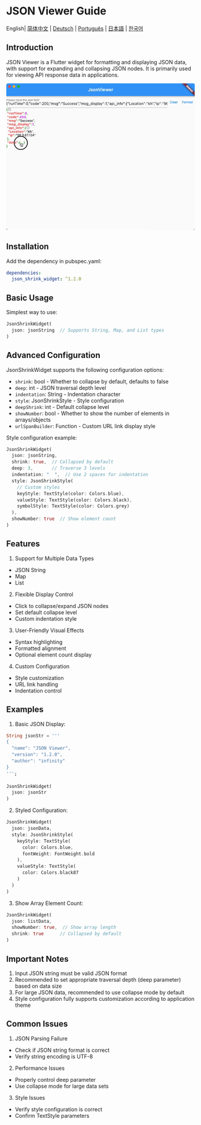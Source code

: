# JSON Viewer Guide

English| [简体中文](guide_cn.md) | [Deutsch](guide_de.md) | [Português](guide_pt.md) | [日本語](guide_jp.md) | [한국어](guide_kr.md)

## Introduction

JSON Viewer is a Flutter widget for formatting and displaying JSON data, with support for expanding and collapsing JSON nodes. It is primarily used for viewing API response data in applications.

![Alt](json_shrink_widget/pics/show.gif)

## Installation

Add the dependency in pubspec.yaml:

```yaml
dependencies:
  json_shrink_widget: ^1.2.0
```

## Basic Usage

Simplest way to use:

```dart
JsonShrinkWidget(
  json: jsonString  // Supports String, Map, and List types
)
```

## Advanced Configuration

JsonShrinkWidget supports the following configuration options:

- `shrink`: bool - Whether to collapse by default, defaults to false
- `deep`: int - JSON traversal depth level
- `indentation`: String - Indentation character
- `style`: JsonShrinkStyle - Style configuration
- `deepShrink`: int - Default collapse level
- `showNumber`: bool - Whether to show the number of elements in arrays/objects
- `urlSpanBuilder`: Function - Custom URL link display style

Style configuration example:

```dart
JsonShrinkWidget(
  json: jsonString,
  shrink: true,  // Collapsed by default
  deep: 3,       // Traverse 3 levels
  indentation: "  ",  // Use 2 spaces for indentation
  style: JsonShrinkStyle(
    // Custom styles
    keyStyle: TextStyle(color: Colors.blue),
    valueStyle: TextStyle(color: Colors.black),
    symbolStyle: TextStyle(color: Colors.grey)
  ),
  showNumber: true  // Show element count
)
```

## Features

1. Support for Multiple Data Types
- JSON String
- Map
- List

2. Flexible Display Control
- Click to collapse/expand JSON nodes
- Set default collapse level
- Custom indentation style

3. User-Friendly Visual Effects
- Syntax highlighting
- Formatted alignment
- Optional element count display

4. Custom Configuration
- Style customization
- URL link handling
- Indentation control

## Examples

1. Basic JSON Display:

```dart
String jsonStr = '''
{
  "name": "JSON Viewer",
  "version": "1.2.0",
  "author": "infinity"
}
''';

JsonShrinkWidget(
  json: jsonStr
)
```

2. Styled Configuration:

```dart
JsonShrinkWidget(
  json: jsonData,
  style: JsonShrinkStyle(
    keyStyle: TextStyle(
      color: Colors.blue,
      fontWeight: FontWeight.bold
    ),
    valueStyle: TextStyle(
      color: Colors.black87
    )
  )
)
```

3. Show Array Element Count:

```dart
JsonShrinkWidget(
  json: listData,
  showNumber: true,  // Show array length
  shrink: true      // Collapsed by default
)
```

## Important Notes

1. Input JSON string must be valid JSON format
2. Recommended to set appropriate traversal depth (deep parameter) based on data size
3. For large JSON data, recommended to use collapse mode by default
4. Style configuration fully supports customization according to application theme

## Common Issues

1. JSON Parsing Failure
- Check if JSON string format is correct
- Verify string encoding is UTF-8

2. Performance Issues
- Properly control deep parameter
- Use collapse mode for large data sets

3. Style Issues
- Verify style configuration is correct
- Confirm TextStyle parameters 